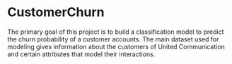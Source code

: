 # CustomerChurn

The primary goal of this project is to build a classification model to predict the churn probability of a customer accounts. The main dataset used for modeling gives information about the customers of United Communication and certain attributes that model their interactions.
